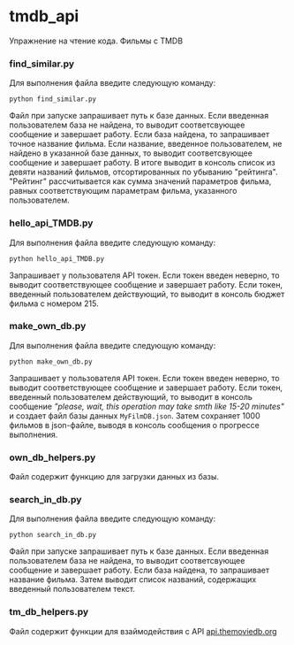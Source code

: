 # tmdb_api
Упражнение на чтение кода. Фильмы с TMDB
### find_similar.py
Для выполнения файла введите следующую команду:

```python find_similar.py```

Файл при запуске запрашивает путь к базе данных. Если введенная пользователем база не найдена, то выводит соответсвующее сообщение и завершает работу.
Если база найдена, то запрашивает точное название фильма. Если название, введенное пользователем, не найдено в указанной базе данных, то выводит соответсвующее
сообщение и завершает работу. В итоге выводит в консоль список из девяти названий фильмов, отсортированных по убыванию "рейтинга". "Рейтинг" рассчитывается как сумма значений параметров фильма, равных соответствующим параметрам фильма, указанного пользователем.
### hello_api_TMDB.py
Для выполнения файла введите следующую команду:

```python hello_api_TMDB.py```

Запрашивает у пользователя API токен. Если токен введен неверно, то выводит соответствующее сообщение и завершает работу. Если токен, введенный пользователем 
действующий, то выводит в консоль бюджет фильма с номером 215.
### make_own_db.py
Для выполнения файла введите следующую команду:

```python make_own_db.py```

Запрашивает у пользователя API токен. Если токен введен неверно, то выводит соответствующее сообщение и завершает работу. Если токен, введенный пользователем 
действующий, то выводит в консоль сообщение *"please, wait, this operation may take smth like 15-20 minutes"* и создает файл базы данных ```MyFilmDB.json```.
Затем сохраняет 1000 фильмов в json-файле, выводя в консоль сообщения о прогрессе выполнения.
### own_db_helpers.py
Файл содержит функцию для загрузки данных из базы.
### search_in_db.py
Для выполнения файла введите следующую команду:

```python search_in_db.py```

Файл при запуске запрашивает путь к базе данных. Если введенная пользователем база не найдена, то выводит соответсвующее сообщение и завершает работу.
Если база найдена, то запрашивает название фильма. Затем выводит список названий, содержащих введенный пользователем текст.
### tm_db_helpers.py
Файл содержит функции для взаймодействия с API [api.themoviedb.org](https://api.themoviedb.org/)
